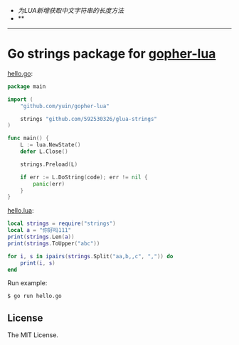 - *为LUA新增获取中文字符串的长度方法*
- **

----

# Go strings package for [gopher-lua](https://github.com/yuin/gopher-lua)

[hello.go](hello.go):

```go
package main

import (
	"github.com/yuin/gopher-lua"

	strings "github.com/592530326/glua-strings"
)

func main() {
	L := lua.NewState()
	defer L.Close()

	strings.Preload(L)

	if err := L.DoString(code); err != nil {
		panic(err)
	}
}
```

[hello.lua](hello.lua):

```lua
local strings = require("strings")
local a = "你好吗111"
print(strings.Len(a))
print(strings.ToUpper("abc"))

for i, s in ipairs(strings.Split("aa,b,,c", ",")) do
	print(i, s)
end
```

Run example:

    $ go run hello.go

## License

The MIT License.

